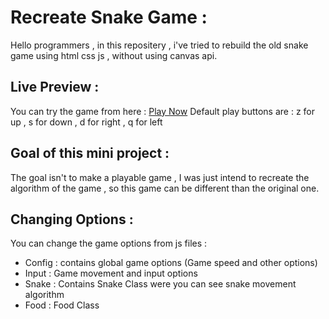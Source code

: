 # Recreate Snake Game : 
Hello programmers , in this repositery , i've tried to rebuild the old snake game using html css js , without using canvas api.

## Live Preview :
You can try the game from here : [Play Now](https://okarimo17.github.io/Snake-Game-Js/)
Default play buttons are : z for up , s for down , d for right , q for left

## Goal of this mini project :
The goal isn't to make a playable game , I was just intend to recreate the algorithm of the game , so this game can be different than the original one.

## Changing Options :
You can change the game options from js files : 
  * Config  : contains global game options (Game speed and other options)
  * Input   : Game movement and input options 
  * Snake   : Contains Snake Class were you can see snake movement algorithm   
  * Food    : Food Class
